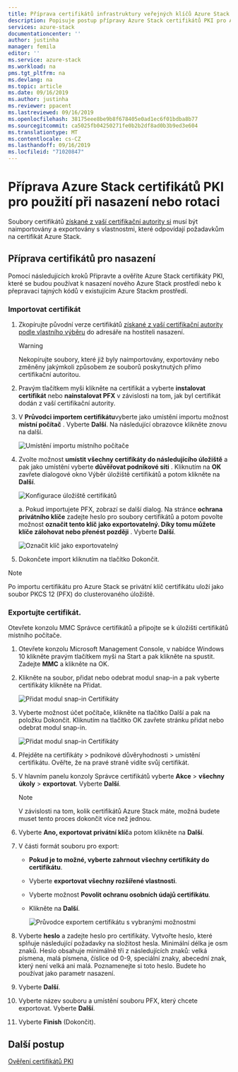 ```yaml
---
title: Příprava certifikátů infrastruktury veřejných klíčů Azure Stack pro nasazení Azure Stack integrovaných systémů nebo pro rotaci tajných klíčů | Microsoft Docs
description: Popisuje postup přípravy Azure Stack certifikátů PKI pro Azure Stack integrovaných systémů.
services: azure-stack
documentationcenter: ''
author: justinha
manager: femila
editor: ''
ms.service: azure-stack
ms.workload: na
pms.tgt_pltfrm: na
ms.devlang: na
ms.topic: article
ms.date: 09/16/2019
ms.author: justinha
ms.reviewer: ppacent
ms.lastreviewed: 09/16/2019
ms.openlocfilehash: 38175eee8be9b8f678405e0ad1ec6f01bdba8b77
ms.sourcegitcommit: ca5025fb04250271fe0b2b2df8ad0b3b9ed3e604
ms.translationtype: MT
ms.contentlocale: cs-CZ
ms.lasthandoff: 09/16/2019
ms.locfileid: "71020847"
---
```

# <a name="prepare-azure-stack-pki-certificates-for-use-in-deployment-or-rotation"></a>Příprava Azure Stack certifikátů PKI pro použití při nasazení nebo rotaci

Soubory certifikátů [získané z vaší certifikační autority si](azure-stack-get-pki-certs.md) musí být naimportovány a exportovány s vlastnostmi, které odpovídají požadavkům na certifikát Azure Stack.

## <a name="prepare-certificates-for-deployment"></a>Příprava certifikátů pro nasazení

Pomocí následujících kroků Připravte a ověříte Azure Stack certifikáty PKI, které se budou používat k nasazení nového Azure Stack prostředí nebo k přepravaci tajných kódů v existujícím Azure Stackm prostředí. 


### <a name="import-the-certificate"></a>Importovat certifikát

1. Zkopírujte původní verze certifikátů [získané z vaší certifikační autority podle vlastního výběru](azure-stack-get-pki-certs.md) do adresáře na hostiteli nasazení. 
   > [!WARNING]
   > Nekopírujte soubory, které již byly naimportovány, exportovány nebo změněny jakýmkoli způsobem ze souborů poskytnutých přímo certifikační autoritou.

1. Pravým tlačítkem myši klikněte na certifikát a vyberte **instalovat certifikát** nebo **nainstalovat PFX** v závislosti na tom, jak byl certifikát dodán z vaší certifikační autority.

1. V **Průvodci importem certifikátu**vyberte jako umístění importu možnost **místní počítač** . Vyberte **Další**. Na následující obrazovce klikněte znovu na další.

    ![Umístění importu místního počítače](./media/prepare-pki-certs/1.png)

1. Zvolte možnost **umístit všechny certifikáty do následujícího úložiště** a pak jako umístění vyberte **důvěřovat podnikové síti** . Kliknutím na **OK** zavřete dialogové okno Výběr úložiště certifikátů a potom klikněte na **Další**.

   ![Konfigurace úložiště certifikátů](./media/prepare-pki-certs/3.png)

   a. Pokud importujete PFX, zobrazí se další dialog. Na stránce **ochrana privátního klíče** zadejte heslo pro soubory certifikátů a potom povolte možnost **označit tento klíč jako exportovatelný. Díky tomu můžete klíče zálohovat nebo přenést později** . Vyberte **Další**.

   ![Označit klíč jako exportovatelný](./media/prepare-pki-certs/2.png)

1. Dokončete import kliknutím na tlačítko Dokončit.

> [!NOTE]
> Po importu certifikátu pro Azure Stack se privátní klíč certifikátu uloží jako soubor PKCS 12 (PFX) do clusterovaného úložiště.

### <a name="export-the-certificate"></a>Exportujte certifikát.

Otevřete konzolu MMC Správce certifikátů a připojte se k úložišti certifikátů místního počítače.

1. Otevřete konzolu Microsoft Management Console, v nabídce Windows 10 klikněte pravým tlačítkem myši na Start a pak klikněte na spustit. Zadejte **MMC** a klikněte na OK.

1. Klikněte na soubor, přidat nebo odebrat modul snap-in a pak vyberte certifikáty klikněte na Přidat.

    ![Přidat modul snap-in Certifikáty](./media/prepare-pki-certs/mmc-2.png)
 
1. Vyberte možnost účet počítače, klikněte na tlačítko Další a pak na položku Dokončit. Kliknutím na tlačítko OK zavřete stránku přidat nebo odebrat modul snap-in.

    ![Přidat modul snap-in Certifikáty](./media/prepare-pki-certs/mmc-3.png)

1. Přejděte na certifikáty > podnikové důvěryhodnosti > umístění certifikátu. Ověřte, že na pravé straně vidíte svůj certifikát.

1. V hlavním panelu konzoly Správce certifikátů vyberte **Akce** > **všechny úkoly** > **exportovat**. Vyberte **Další**.

   > [!NOTE]
   > V závislosti na tom, kolik certifikátů Azure Stack máte, možná budete muset tento proces dokončit více než jednou.

1. Vyberte **Ano, exportovat privátní klíč**a potom klikněte na **Další**.

1. V části formát souboru pro export:
    
   - **Pokud je to možné, vyberte zahrnout všechny certifikáty do certifikátu**.  
   - Vyberte **exportovat všechny rozšířené vlastnosti**.  
   - Vyberte možnost **Povolit ochranu osobních údajů certifikátu**.  
   - Klikněte na **Další**.  
    
     ![Průvodce exportem certifikátu s vybranými možnostmi](./media/prepare-pki-certs/azure-stack-save-cert.png)

1. Vyberte **heslo** a zadejte heslo pro certifikáty. Vytvořte heslo, které splňuje následující požadavky na složitost hesla. Minimální délka je osm znaků. Heslo obsahuje minimálně tři z následujících znaků: velká písmena, malá písmena, číslice od 0-9, speciální znaky, abecední znak, který není velká ani malá. Poznamenejte si toto heslo. Budete ho používat jako parametr nasazení.

1. Vyberte **Další**.

1. Vyberte název souboru a umístění souboru PFX, který chcete exportovat. Vyberte **Další**.

1. Vyberte **Finish** (Dokončit).

## <a name="next-steps"></a>Další postup

[Ověření certifikátů PKI](azure-stack-validate-pki-certs.md)